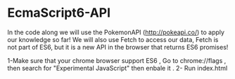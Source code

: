# EcmaScript6-API
In the code along we will use the PokemonAPI (http://pokeapi.co/) to apply our knowledge so far! We will also use Fetch to access our data, Fetch is not part of ES6, but it is a new API in the browser that returns ES6 promises!

1-Make sure that your chrome browser support ES6  , Go to  chrome://flags , then search for "Experimental JavaScript" then enbale it .
2- Run index.html 
